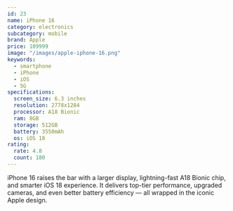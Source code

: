 ```yaml
---
id: 23
name: iPhone 16
category: electronics
subcategory: mobile
brand: Apple
price: 109999
image: "/images/apple-iphone-16.png"
keywords:
  - smartphone
  - iPhone
  - iOS
  - 5G
specifications:
  screen_size: 6.3 inches
  resolution: 2778x1284
  processor: A18 Bionic
  ram: 8GB
  storage: 512GB
  battery: 3550mAh
  os: iOS 18
rating:
  rate: 4.8
  count: 180
---
```


iPhone 16 raises the bar with a larger display, lightning-fast A18 Bionic chip, and smarter iOS 18 experience. It delivers top-tier performance, upgraded cameras, and even better battery efficiency — all wrapped in the iconic Apple design.
